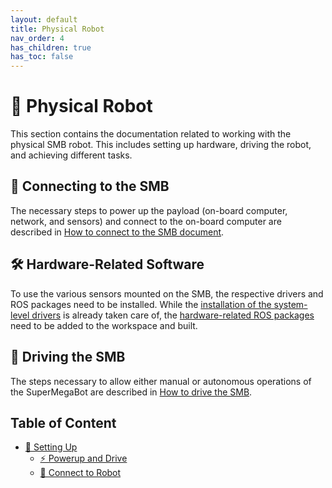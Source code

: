 ```yaml
---
layout: default
title: Physical Robot
nav_order: 4
has_children: true
has_toc: false
---
```


# 🤖 Physical Robot

This section contains the documentation related to working with the physical SMB robot. This includes setting up hardware, driving the robot, and achieving different tasks.

## 🔌 Connecting to the SMB

The necessary steps to power up the payload (on-board computer, network, and sensors) and connect to the on-board computer are described in [How to connect to the SMB document](setting-up/connect-to-robot.md).

## 🛠️ Hardware-Related Software

To use the various sensors mounted on the SMB, the respective drivers and ROS packages need to be installed. While the [installation of the system-level drivers](setting-up/robot-workspace-setup.md#hardware-driver-installation) is already taken care of, the [hardware-related ROS packages](setting-up/robot-workspace-setup.md#setting-up-the-hardware-related-ros-packages) need to be added to the workspace and built.

## 🚗 Driving the SMB

The steps necessary to allow either manual or autonomous operations of the SuperMegaBot are described in [How to drive the SMB](setting-up/powerup-and-drive.md).

## Table of Content

- [🔧 Setting Up](setting-up)
    - [⚡ Powerup and Drive](setting-up/powerup-and-drive.md)
    - [🔌 Connect to Robot](setting-up/connect-to-robot.md)
